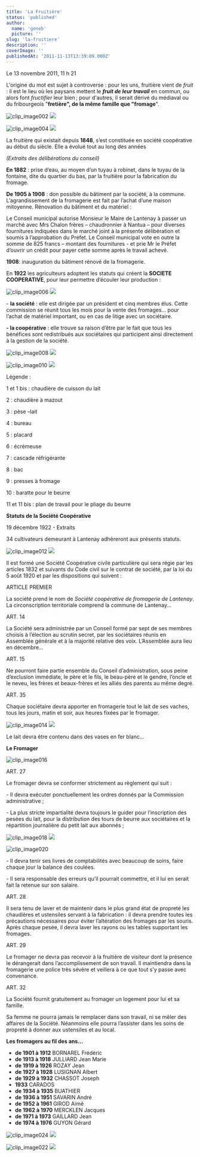 ```yaml
---
title: 'La Fruitière'
status: 'published'
author:
  name: 'geneb'
  picture: ''
slug: 'la-fruitiere'
description: ''
coverImage: ''
publishedAt: '2011-11-13T13:39:09.000Z'
---
```


Le 13 novembre 2011, 11 h 21

L'origine du mot est sujet à controverse : pour les uns, fruitière vient de *fruit* : il est le lieu où les paysans mettent le ***fruit de leur travail*** en commun, ou alors font *fructifier* leur bien ; pour d'autres, il serait dérivé du médiaval ou du fribourgeois "**fretière", de la même famille que "fromage**".

![clip_image002](/img/beguelins/Windows-Live-Writer/fruitiere/clip_image002_thumb.jpg)
![](/img/beguelins/Windows-Live-Writer/fruitiere/clip_image002_2.jpg)

![clip_image004](/img/beguelins/Windows-Live-Writer/fruitiere/clip_image004_thumb.jpg)
![](/img/beguelins/Windows-Live-Writer/fruitiere/clip_image004_2.jpg)

La fruitière qui existait depuis **1848**, s’est constituée en société coopérative au début du siècle. Elle a évolué tout au long des années

*(Extraits des délibérations du conseil)*

**En 1882** : prise d’eau, au moyen d’un tuyau à robinet, dans le tuyau de la fontaine, dite du quartier du bas, par la fruitière pour la fabrication du fromage.

**De 1905 à 1908** : don possible du bâtiment par la société, à la commune. L’agrandissement de la fromagerie est fait par l’achat d’une maison mitoyenne. Rénovation du bâtiment et du matériel :

Le Conseil municipal autorise Monsieur le Maire de Lantenay à passer un marché avec Mrs Chalon frères – chaudronnier à Nantua – pour diverses fournitures indiquées dans le marché joint à la présente délibération et soumis à l’approbation du Préfet. Le Conseil municipal vote en outre la somme de 825 francs – montant des fournitures - et prie Mr le Préfet d’ouvrir un crédit pour payer cette somme après le travail achevé.

**1908**: inauguration du bâtiment rénové de la fromagerie.

En **1922** les agriculteurs adoptent les statuts qui créent la **SOCIETE COOPERATIVE**, pour leur permettre d’écouler leur production :

![clip_image006](/img/beguelins/Windows-Live-Writer/fruitiere/clip_image006_thumb.jpg)
![](/img/beguelins/Windows-Live-Writer/fruitiere/clip_image006_2.jpg)

\- **la société** : elle est dirigée par un président et cinq membres élus. Cette commission se réunit tous les mois pour la vente des fromages… pour l’achat de matériel important, ou en cas de litige avec un sociétaire.

**- la coopérative** : elle trouve sa raison d’être par le fait que tous les bénéfices sont redistribués aux sociétaires qui participent ainsi directement à la gestion de la société.

![clip_image008](/img/beguelins/Windows-Live-Writer/fruitiere/clip_image008_thumb.jpg)
![](/img/beguelins/Windows-Live-Writer/fruitiere/clip_image008_2.jpg)

![clip_image010](/img/beguelins/Windows-Live-Writer/fruitiere/clip_image010_thumb.jpg "clip_image010")
![](/img/beguelins/Windows-Live-Writer/fruitiere/clip_image010_2.jpg)

Légende :

1 et 1 bis : chaudière de cuisson du lait

2 : chaudière à mazout

3 : pèse –lait

4 : bureau

5 : placard

6 : écrémeuse

7 : cascade réfrigérante

8 : bac

9 : presses à fromage

10 : baratte pour le beurre

11 et 11 bis : plan de travail pour le pliage du beurre

**Statuts de la Société Coopérative**

19 décembre 1922 - Extraits

34 cultivateurs demeurant à Lantenay adhèreront aux présents statuts.

![clip_image012](/img/beguelins/Windows-Live-Writer/fruitiere/clip_image012_thumb.jpg)
![](/img/beguelins/Windows-Live-Writer/fruitiere/clip_image012_2.jpg)

Il est formé une Société Coopérative civile particulière qui sera régie par les articles 1832 et suivants du Code civil sur le contrat de société, par la loi du 5 août 1920 et par les dispositions qui suivent :

ARTICLE PREMIER

La société prend le nom de *Société coopérative de fromagerie de Lantenay*. La circonscription territoriale comprend la commune de Lantenay…

ART. 14

La Société sera administrée par un Conseil formé par sept de ses membres choisis à l’élection au scrutin secret, par les sociétaires réunis en Assemblée générale et à la majorité relative des voix. L’Assemblée aura lieu en décembre…

ART. 15

Ne pourront faire partie ensemble du Conseil d’administration, sous peine d’exclusion immédiate, le père et le fils, le beau-père et le gendre, l’oncle et le neveu, les frères et beaux-frères et les alliés des parents au même degré.

ART. 35

Chaque sociétaire devra apporter en fromagerie tout le lait de ses vaches, tous les jours, matin et soir, aux heures fixées par le fromager.

![clip_image014](/img/beguelins/Windows-Live-Writer/fruitiere/clip_image014_thumb.jpg)
![](/img/beguelins/Windows-Live-Writer/fruitiere/clip_image014_2.jpg)

Le lait devra être contenu dans des vases en fer blanc…

**Le Fromager**

![clip_image016](/img/beguelins/Windows-Live-Writer/fruitiere/clip_image016_thumb.jpg)

ART. 27

Le fromager devra se conformer strictement au règlement qui suit :

\- Il devra exécuter ponctuellement les ordres donnés par la Commission administrative ;

\- La plus stricte impartialité devra toujours le guider pour l’inscription des pesées du lait, pour la distribution des tours de beurre aux sociétaires et la répartition journalière du petit lait aux abonnés ;

![clip_image018](/img/beguelins/Windows-Live-Writer/fruitiere/clip_image018_thumb.jpg)
![](/img/beguelins/Windows-Live-Writer/fruitiere/clip_image018_2.jpg)

![clip_image020](/img/beguelins/Windows-Live-Writer/fruitiere/clip_image020_3be19010-1557-4c7b-8522-f7eb3621d523.jpg)

\- Il devra tenir ses livres de comptabilités avec beaucoup de soins, faire chaque jour la balance des coulées.

\- Il sera responsable des erreurs qu’il pourrait commettre, et il lui en serait fait la retenue sur son salaire.

ART. 28

Il sera tenu de laver et de maintenir dans le plus grand état de propreté les chaudières et ustensiles servant à la fabrication : il devra prendre toutes les précautions nécessaires pour éviter l’altération des fromages par les souris. Après chaque pesée, il devra laver les rayons ou les tables supportant les fromages.

ART. 29

Le fromager ne devra pas recevoir à la fruitière de visiteur dont la présence le dérangerait dans l’accomplissement de son travail. Il maintiendra dans la fromagerie une police très sévère et veillera à ce que tout s’y passe avec convenance.

ART. 32

La Société fournit gratuitement au fromager un logement pour lui et sa famille.

Sa femme ne pourra jamais le remplacer dans son travail, ni se mêler des affaires de la Société. Néanmoins elle pourra l’assister dans les soins de propreté à donner aux ustensiles et au local.

**Les fromagers au fil des ans…**

- **de 1901 à 1912** BORNAREL Frédéric
- **de 1913 à 1918** JULLIARD Jean Marie
- **de 1919 à 1926** ROZAY Jean
- **de 1927 à 1928** LUSIGNAN Albert
- **de 1929 à 1932** CHASSOT Joseph
- **1933** CARADOS
- **de 1934 à 1935** BUATHIER
- **de 1936 à 1951** SAVARIN André
- **de 1952 à 1961** GIROD Aimé
- **de 1962 à 1970** MERCKLEN Jacques
- **de 1971 à 1973** GAILLARD Jean
- **de 1974 à 1976** GUYON Gérard

![clip_image024](/img/beguelins/Windows-Live-Writer/fruitiere/clip_image024_thumb.jpg)
![](/img/beguelins/Windows-Live-Writer/fruitiere/clip_image024_2.jpg)

![clip_image022](/img/beguelins/Windows-Live-Writer/fruitiere/clip_image022_thumb.jpg)
![](/img/beguelins/Windows-Live-Writer/fruitiere/clip_image022_2.jpg)

